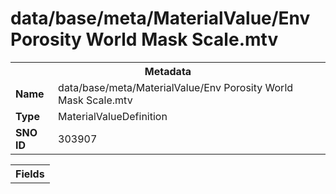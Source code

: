 <h1>data/base/meta/MaterialValue/Env Porosity World Mask Scale.mtv</h1><table><tr><th colspan="100%">Metadata</th></tr><tr><td><b>Name</b></td><td>data/base/meta/MaterialValue/Env Porosity World Mask Scale.mtv</td></tr><tr><td><b>Type</b></td><td>MaterialValueDefinition</td></tr><tr><td><b>SNO ID</b></td><td>303907</td></tr></table>

<table><tr><th colspan="100%">Fields</th></tr></table>

